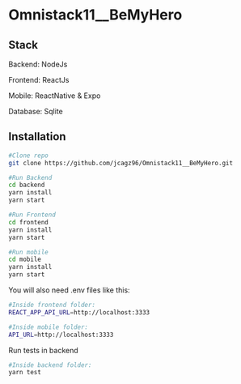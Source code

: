 # Omnistack11__BeMyHero


## Stack
Backend: NodeJs

Frontend: ReactJs

Mobile: ReactNative & Expo

Database: Sqlite

## Installation

```bash
#Clone repo
git clone https://github.com/jcagz96/Omnistack11__BeMyHero.git

#Run Backend
cd backend
yarn install
yarn start

#Run Frontend
cd frontend
yarn install
yarn start

#Run mobile
cd mobile
yarn install
yarn start
```

You will also need .env files like this:

```bash
#Inside frontend folder:
REACT_APP_API_URL=http://localhost:3333
```

```bash
#Inside mobile folder:
API_URL=http://localhost:3333
```

Run tests in backend

```bash
#Inside backend folder:
yarn test
```
